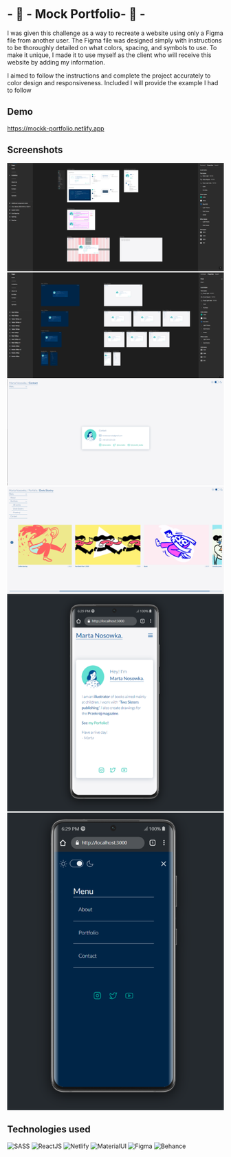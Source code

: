 # - 📏 - Mock Portfolio- 🎨 -

I was given this challenge as a way to recreate a website using only a Figma file from another user.
The Figma file was designed simply with instructions to be thoroughly detailed on what colors, spacing, and symbols to use. To make it unique, I made it to use myself as the client who will receive this website by adding my information.

I aimed to follow the instructions and complete the project accurately to color design and responsiveness. Included I will provide the example I had to follow

## Demo

https://mockk-portfolio.netlify.app

## Screenshots

![App Screenshot](./assets/Images/Screenshot_1.png)
![App Screenshot](./assets/Images/Screenshot_2.png)
![App Screenshot](./assets/Images/Screenshot_3.png)
![App Screenshot](./assets/Images/Screenshot_4.png)
![App Screenshot](./assets/Images/Screenshot_5.png)
![App Screenshot](./assets/Images/Screenshot_6.png)


## Technologies used

![SASS](https://img.shields.io/badge/SASS-hotpink.svg?style=for-the-badge&logo=SASS&logoColor=white)
![ReactJS](https://img.shields.io/badge/React-20232A?style=for-the-badge&logo=react&logoColor=white)
![Netlify](https://img.shields.io/badge/Netlify-00C7B7?style=for-the-badge&logo=netlify&logoColor=white)
![MaterialUI](https://img.shields.io/badge/Material--UI-0081CB?style=for-the-badge&logo=material-ui&logoColor=white)
![Figma](https://img.shields.io/badge/Figma-F24E1E?style=for-the-badge&logo=figma&logoColor=white)
![Behance](https://img.shields.io/badge/Behance-0054F7?style=for-the-badge&logo=behance&logoColor=white)
